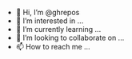- 👋 Hi, I’m @ghrepos
- 👀 I’m interested in ...
- 🌱 I’m currently learning ...
- 💞️ I’m looking to collaborate on ...
- 📫 How to reach me ...

<!---
ghrepos/ghrepos is a ✨ special ✨ repository because its `README.md` (this file) appears on your GitHub profile.
You can click the Preview link to take a look at your changes.
--->

